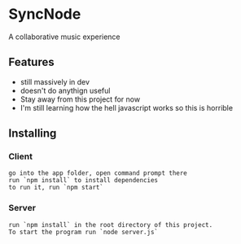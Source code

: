 # SyncNode
A collaborative music experience

## Features
* still massively in dev
* doesn't do anythign useful
* Stay away from this project for now
* I'm still learning how the hell javascript works so this is horrible

## Installing

### Client
    go into the app folder, open command prompt there  
    run `npm install` to install dependencies  
    to run it, run `npm start`
### Server
    run `npm install` in the root directory of this project. 
    To start the program run `node server.js`
